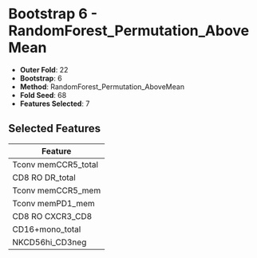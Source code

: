 # Bootstrap 6 - RandomForest_Permutation_AboveMean

- **Outer Fold**: 22
- **Bootstrap**: 6
- **Method**: RandomForest_Permutation_AboveMean
- **Fold Seed**: 68
- **Features Selected**: 7

## Selected Features

| Feature |
|---------|
| Tconv memCCR5_total |
| CD8 RO DR_total |
| Tconv memCCR5_mem |
| Tconv memPD1_mem |
| CD8 RO CXCR3_CD8 |
| CD16+mono_total |
| NKCD56hi_CD3neg |
